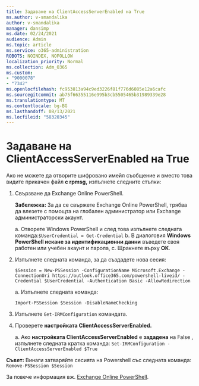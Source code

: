 ```yaml
---
title: Задаване на ClientAccessServerEnabled на True
ms.author: v-smandalika
author: v-smandalika
manager: dansimp
ms.date: 02/24/2021
audience: Admin
ms.topic: article
ms.service: o365-administration
ROBOTS: NOINDEX, NOFOLLOW
localization_priority: Normal
ms.collection: Adm_O365
ms.custom:
- "9000078"
- "7342"
ms.openlocfilehash: fc953813a94c9ed3226f81f776d6085e12a6cafc
ms.sourcegitcommit: ab75f66355116e995b3cb5505465b31989339e28
ms.translationtype: MT
ms.contentlocale: bg-BG
ms.lasthandoff: 08/13/2021
ms.locfileid: "58320345"
---
```

# <a name="set-clientaccessserverenabled-to-true"></a>Задаване на ClientAccessServerEnabled на True

Ако не можете да отворите шифровано имейл съобщение и вместо това видите прикачен файл **с rpmsg,** изпълнете следните стъпки:

1. Свързване да Exchange Online PowerShell.

    **Забележка:** За да се свържете Exchange Online PowerShell, трябва да влезете с помощта на глобален администратор или Exchange администраторски акаунт.

   a. Отворете Windows PowerShell и след това изпълнете следната команда:`$UserCredential = Get-Credential`
   b. В диалоговия **Windows PowerShell искане за идентификационни данни** въведете своя работен или учебен акаунт и парола, c. Щракнете върху **OK**. 

2. Изпълнете следната команда, за да създадете нова сесия:

    `$Session = New-PSSession -ConfigurationName Microsoft.Exchange -ConnectionUri https://outlook.office365.com/powershell-liveid/ -Credential $UserCredential -Authentication Basic -AllowRedirection`

    a. Изпълнете следната команда:
    
    `Import-PSSession $Session -DisableNameChecking`

3. Изпълнете `Get-IRMConfiguration` командата.

4. Проверете **настройката ClientAccessServerEnabled.** 

    a. Ако **настройката ClientAccessServerEnabled** е **зададена** на False , изпълнете следната кратка команда: `Set-IRMConfiguration -ClientAccessServerEnabled $True`

**Съвет:** Винаги затваряйте сесията на Powershell със следната команда: `Remove-PSSession $Session`

За повече информация вж. [Exchange Online PowerShell](https://docs.microsoft.com/powershell/exchange/connect-to-exchange-online-powershell).

